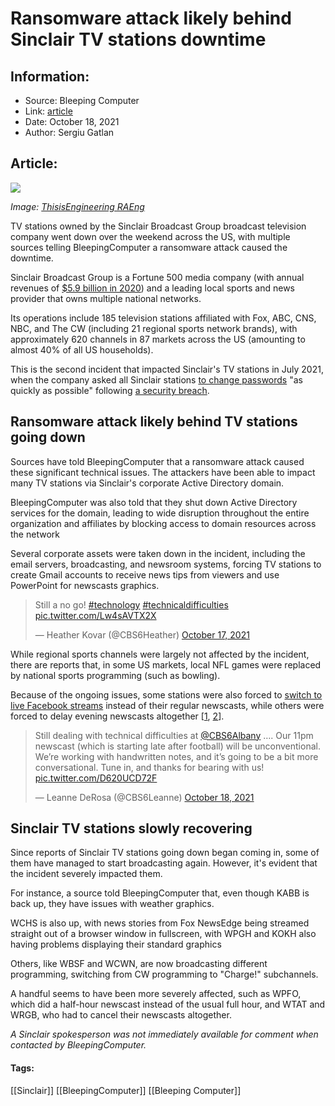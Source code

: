 # Ransomware attack likely behind Sinclair TV stations downtime
### 

## Information:
+ Source: Bleeping Computer
+ Link: [article](https://www.bleepingcomputer.com/news/security/ransomware-attack-likely-behind-sinclair-tv-stations-downtime/)
+ Date: October 18, 2021
+ Author: Sergiu Gatlan


## Article:
![](https://www.bleepstatic.com/content/posts/2021/10/18/TV_broadcast.jpg)


*Image: [ThisisEngineering RAEng](https://unsplash.com/@thisisengineering)*


TV stations owned by the Sinclair Broadcast Group broadcast television company went down over the weekend across the US, with multiple sources telling BleepingComputer a ransomware attack caused the downtime.


Sinclair Broadcast Group is a Fortune 500 media company (with annual revenues of [$5.9 billion in 2020](https://www.baltimoresun.com/business/bs-bz-sinclair-broadcast-mccormick-trowe-celebrate-rise-to-fortune-500-20210621-76uctyrjtjf5nchy6jeewg7r5e-story.html)) and a leading local sports and news provider that owns multiple national networks.


Its operations include 185 television stations affiliated with Fox, ABC, CNS, NBC, and The CW (including 21 regional sports network brands), with approximately 620 channels in 87 markets across the US (amounting to almost 40% of all US households).


This is the second incident that impacted Sinclair's TV stations in July 2021, when the company asked all Sinclair stations [to change passwords](https://www.ftvlive.com/sqsp-test/2021/7/6/sinclair-hit-with-cyber-attack) "as quickly as possible" following [a security breach](https://www.ftvlive.com/sqsp-test/2021/7/7/sinclair-cyber-attack).


Ransomware attack likely behind TV stations going down
------------------------------------------------------


Sources have told BleepingComputer that a ransomware attack caused these significant technical issues. The attackers have been able to impact many TV stations via Sinclair's corporate Active Directory domain.


BleepingComputer was also told that they shut down Active Directory services for the domain, leading to wide disruption throughout the entire organization and affiliates by blocking access to domain resources across the network


Several corporate assets were taken down in the incident, including the email servers, broadcasting, and newsroom systems, forcing TV stations to create Gmail accounts to receive news tips from viewers and use PowerPoint for newscasts graphics.




> 
> Still a no go! [#technology](https://twitter.com/hashtag/technology?src=hash&ref_src=twsrc%5Etfw) [#technicaldifficulties](https://twitter.com/hashtag/technicaldifficulties?src=hash&ref_src=twsrc%5Etfw) [pic.twitter.com/Lw4sAVTX2X](https://t.co/Lw4sAVTX2X)
> 
> 
> — Heather Kovar (@CBS6Heather) [October 17, 2021](https://twitter.com/CBS6Heather/status/1449718261554327557?ref_src=twsrc%5Etfw)


While regional sports channels were largely not affected by the incident, there are reports that, in some US markets, local NFL games were replaced by national sports programming (such as bowling).


Because of the ongoing issues, some stations were also forced to [switch to live Facebook streams](https://twitter.com/CBS6Leanne/status/1449865069299478530) instead of their regular newscasts, while others were forced to delay evening newscasts altogether [[1](https://twitter.com/TrishaWWMT/status/1449821689475477510), [2](https://twitter.com/CBS6Heather/status/1449710582937047044)].




> 
> Still dealing with technical difficulties at [@CBS6Albany](https://twitter.com/CBS6Albany?ref_src=twsrc%5Etfw) …. Our 11pm newscast (which is starting late after football) will be unconventional. We’re working with handwritten notes, and it’s going to be a bit more conversational. Tune in, and thanks for bearing with us! [pic.twitter.com/D620UCD72F](https://t.co/D620UCD72F)
> 
> 
> — Leanne DeRosa (@CBS6Leanne) [October 18, 2021](https://twitter.com/CBS6Leanne/status/1449906114020225026?ref_src=twsrc%5Etfw)


Sinclair TV stations slowly recovering
--------------------------------------


Since reports of Sinclair TV stations going down began coming in, some of them have managed to start broadcasting again. However, it's evident that the incident severely impacted them.


For instance, a source told BleepingComputer that, even though KABB is back up, they have issues with weather graphics.


WCHS is also up, with news stories from Fox NewsEdge being streamed straight out of a browser window in fullscreen, with WPGH and KOKH also having problems displaying their standard graphics


Others, like WBSF and WCWN, are now broadcasting different programming, switching from CW programming to "Charge!" subchannels.


A handful seems to have been more severely affected, such as WPFO, which did a half-hour newscast instead of the usual full hour, and WTAT and WRGB, who had to cancel their newscasts altogether.


*A Sinclair spokesperson was not immediately available for comment when contacted by BleepingComputer.*




#### Tags:
[[Sinclair]] [[BleepingComputer]] [[Bleeping Computer]]
